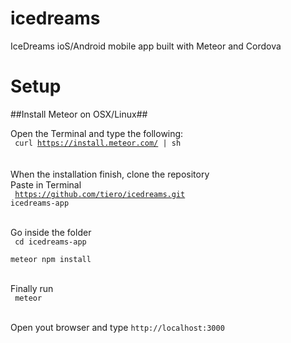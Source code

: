 # icedreams
IceDreams ioS/Android mobile app built with Meteor and Cordova 

# Setup
##Install Meteor on OSX/Linux##

Open the Terminal and type the following: <br>
<code>
curl https://install.meteor.com/ | sh
</code> <br><br>
When the installation finish, clone the repository <br>
Paste in Terminal<br>
<code>
https://github.com/tiero/icedreams.git icedreams-app
</code><br><br>

Go inside the folder <br>
<code> cd icedreams-app </code><br>
<code> meteor npm install </code><br><br>

Finally run <br>
<code> meteor </code>
<br><br>

Open yout browser and type <code>http://localhost:3000</code>
